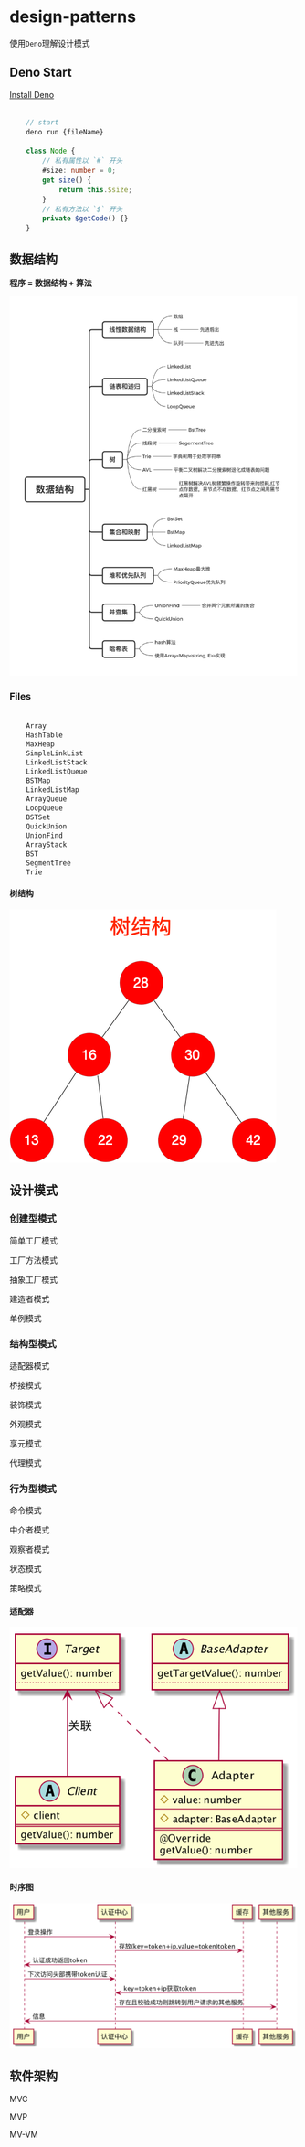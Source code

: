 # design-patterns

使用`Deno`理解设计模式

## Deno Start

<a href="https://deno.land/" target="_blank">Install Deno</a>

```typescript

    // start
    deno run {fileName}

    class Node {
        // 私有属性以 `#` 开头
        #size: number = 0;
        get size() {
            return this.$size;
        }
        // 私有方法以 `$` 开头
        private $getCode() {}
    }

```

## 数据结构

**程序 = 数据结构 + 算法**

<img src="_static/data-structure.png" alt="data-structure">

### Files

```shell script
    
    Array
    HashTable
    MaxHeap
    SimpleLinkList
    LinkedListStack
    LinkedListQueue
    BSTMap
    LinkedListMap
    ArrayQueue
    LoopQueue
    BSTSet
    QuickUnion
    UnionFind
    ArrayStack
    BST
    SegmentTree
    Trie

```

#### 树结构

<img src="_static/bst_tree.png" alt="bst_tree">

## 设计模式

### 创建型模式

简单工厂模式

工厂方法模式

抽象工厂模式

建造者模式

单例模式

### 结构型模式

适配器模式

桥接模式

装饰模式

外观模式

享元模式

代理模式

### 行为型模式

命令模式

中介者模式

观察者模式

状态模式

策略模式

#### 适配器
<img src="_static/Adapter.png" alt="Adapter">

#### 时序图
<img src="_static/UserCenter.png" alt="UserCenter">

## 软件架构

MVC

MVP

MV-VM


[Demo]: https://deno.land/
